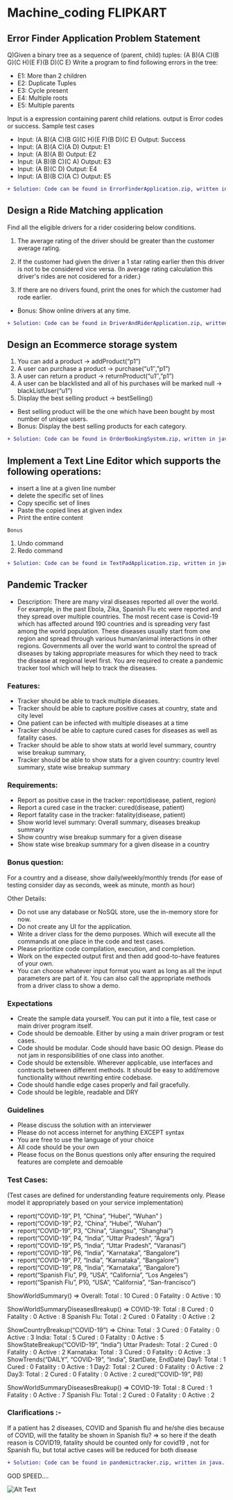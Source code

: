 # Machine_coding FLIPKART
## Error Finder Application Problem Statement



Q)Given a binary tree as a sequence of (parent, child) tuples: (A B)(A C)(B G)(C H)(E F)(B D)(C E) Write a program to find following errors in the tree:



- E1: More than 2 children
- E2: Duplicate Tuples
- E3: Cycle present
- E4: Multiple roots
- E5: Multiple parents



Input is a expression containing parent child relations. output is Error codes or success.
Sample test cases
- Input: (A B)(A C)(B G)(C H)(E F)(B D)(C E) Output: Success
- Input: (A B)(A C)(A D) Output: E1
- Input: (A B)(A B) Output: E2
- Input: (A B)(B C)(C A) Output: E3
- Input: (A B)(C D) Output: E4
- Input: (A B)(B C)(A C) Output: E5

```diff
+ Solution: Code can be found in ErrorFinderApplication.zip, written in java.
```
## Design a Ride Matching application 

Find all the eligible drivers for a rider cosidering below conditions. 

1. The average rating of the driver should be greater than the customer average rating.

2. If the customer had given the driver a 1 star rating earlier then this driver is not to be considered vice versa.
  (In average rating calculation this driver's rides are not cosidered for a rider.)

3. If there are no drivers found, print the ones for which the customer had rode earlier.

- Bonus: Show online drivers at any time. 

```diff
+ Solution: Code can be found in DriverAndRiderApplication.zip, written in java.
```

## Design an Ecommerce storage system

1. You can add a product -> addProduct(“p1”)
2. A user can purchase a product -> purchase(“u1″,”p1”)
3. A user can return a product -> returnProduct(“u1″,”p1”)
4. A user can be blacklisted and all of his purchases will be marked null -> blackListUser(“u1”)
5. Display the best selling product -> bestSelling()

- Best selling product will be the one which have been bought by most number of unique users.
- Bonus: Display the best selling products for each category.

```diff
+ Solution: Code can be found in OrderBookingSystem.zip, written in java.
```

## Implement a Text Line Editor which supports the following operations:

- insert a line at a given line number
- delete the specific set of lines
- Copy specific set of lines
- Paste the copied lines at given index
- Print the entire content

`Bonus`

1. Undo command
2. Redo command

```diff
+ Solution: Code can be found in TextPadApplication.zip, written in java.
```

## Pandemic Tracker

- Description:
There are many viral diseases reported all over the world. For example, in the past Ebola, Zika, Spanish Flu etc were reported and they spread over multiple countries. The most recent case is Covid-19 which has affected around 190 countries and is spreading very fast among the world population. These diseases usually start from one region and spread through various human/animal interactions in other regions. Governments all over the world want to control the spread of diseases by taking appropriate measures for which they need to track the disease at regional level first. You are required to create a pandemic tracker tool which will help to track the diseases.

### Features:
- Tracker should be able to track multiple diseases.
- Tracker should be able to capture positive cases at country, state and city level
- One patient can be infected with multiple diseases at a time
- Tracker should be able to capture cured cases for diseases as well as fatality cases.
- Tracker should be able to show stats at world level summary, country wise breakup summary, 
- Tracker should be able to show stats for a given country: country level summary, state wise breakup summary

### Requirements:
- Report as positive case in the tracker: report(disease, patient, region)
- Report a cured case in the tracker: cured(disease, patient)
- Report fatality case in the tracker: fatality(disease, patient)
- Show world level summary: Overall summary, diseases breakup summary
- Show country wise breakup summary for a given disease
- Show state wise breakup summary for a given disease in a country

### Bonus question:
For a country and a disease, show daily/weekly/monthly trends (for ease of testing consider day as seconds, week as minute, month as hour)

Other Details:
- Do not use any database or NoSQL store, use the in-memory store for now. 
- Do not create any UI for the application.
- Write a driver class for the demo purposes. Which will execute all the commands at one place in the code and test cases.
- Please prioritize code compilation, execution, and completion.
- Work on the expected output first and then add good-to-have features of your own.
- You can choose whatever input format you want as long as all the input parameters are part of it. You can also call the appropriate methods from a driver class to show a demo. 

### Expectations
- Create the sample data yourself. You can put it into a file, test case or main driver program itself.
- Code should be demoable. Either by using a main driver program or test cases.
- Code should be modular. Code should have basic OO design. Please do not jam in responsibilities of one class into another.
- Code should be extensible. Wherever applicable, use interfaces and contracts between different methods. It should be easy to add/remove functionality without re­writing entire codebase.
- Code should handle edge cases properly and fail gracefully.
- Code should be legible, readable and DRY

### Guidelines
- Please discuss the solution with an interviewer
- Please do not access internet for anything EXCEPT syntax
- You are free to use the language of your choice
- All code should be your own
- Please focus on the Bonus questions only after ensuring the required features are complete and demoable


### Test Cases:
(Test cases are defined for understanding feature requirements only. Please model it appropriately based on your service implementation)

- report(“COVID-19”, P1, “China”, “Hubei”, “Wuhan” )
- report(“COVID-19”, P2, “China”, “Hubei”, “Wuhan”)
- report(“COVID-19”, P3, “China”, “Jiangsu”, “Shanghai”)
- report(“COVID-19”, P4, “India”, “Uttar Pradesh”, “Agra”)
- report(“COVID-19”, P5, “India”, “Uttar Pradesh”, “Varanasi”)
- report(“COVID-19”, P6, “India”, “Karnataka”, “Bangalore”)
- report(“COVID-19”, P7, “India”, “Karnataka”, “Bangalore”)
- report(“COVID-19”, P8, “India”, “Karnataka”, “Bangalore”)
- report(“Spanish Flu”, P9, “USA”, “California”, “Los Angeles”)
- report(“Spanish Flu”, P10, “USA”, “California”, “San-francisco”)



ShowWorldSummary() => 
Overall:
Total : 10
Cured : 0
Fatality : 0
Active : 10




ShowWorldSummaryDiseasesBreakup() =>
COVID-19:
Total : 8
Cured : 0
Fatality : 0
Active : 8
Spanish Flu:
Total : 2
Cured : 0
Fatality : 0
Active : 2




ShowCountryBreakup(“COVID-19”) =>
China:
Total : 3
Cured : 0
Fatality : 0
Active : 3
India:
Total : 5
Cured : 0
Fatality : 0
Active : 5
ShowStateBreakup(“COVID-19”, “India”)
Uttar Pradesh:
Total : 2
Cured : 0
Fatality : 0
Active : 2
Karnataka:
Total : 3
Cured : 0
Fatality : 0
Active : 3
ShowTrends(“DAILY”, “COVID-19”, “India”, StartDate, EndDate)
Day1:
Total : 1
Cured : 0
Fatality : 0
Active : 1
Day2:
Total : 2
Cured : 0
Fatality : 0
Active : 2
Day3:
Total : 2
Cured : 0
Fatality : 0
Active : 2
cured(“COVID-19”, P8)




ShowWorldSummaryDiseasesBreakup() =>
COVID-19:
Total : 8
Cured : 1
Fatality : 0
Active : 7
Spanish Flu:
Total : 2
Cured : 0
Fatality : 0
Active : 2



### Clarifications :- 

If a patient has 2 diseases, COVID and Spanish flu and he/she dies because of COVID, will the fatality be shown in Spanish flu?
⇒ so here if the death reason is COVID19, fatality should be counted only for covid19 , not for Spanish flu, but total active cases will be reduced for both disease


```diff
+ Solution: Code can be found in pandemictracker.zip, written in java.
```

GOD SPEED....

![Alt Text](https://github.com/ravikuril/Machine_coding_FLIPKART/blob/master/gif/space.gif)

